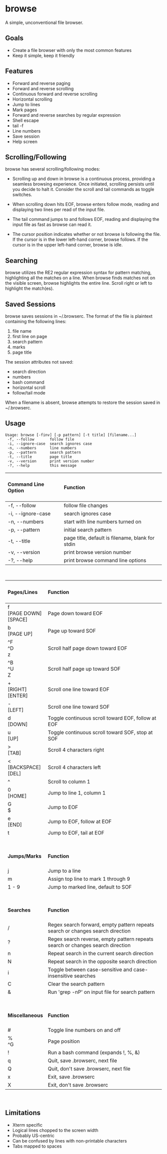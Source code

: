 # browse

A simple, unconventional file browser.

## Goals

- Create a file browser with only the most common features
- Keep it simple, keep it friendly

## Features

- Forward and reverse paging
- Forward and reverse scrolling
- Continuous forward and reverse scrolling
- Horizontal scrolling
- Jump to lines
- Mark pages
- Forward and reverse searches by regular expression
- Shell escape
- tail -f
- Line numbers
- Save session
- Help screen

## Scrolling/Following

browse has several scrolling/following modes:

- Scrolling up and down in browse is a continuous process, providing a seamless browsing experience. Once initiated, scrolling persists until you decide to halt it. Consider the scroll and tail commands as toggle switches.

- When scrolling down hits EOF, browse enters follow mode, reading and displaying two lines per read of the input file.

- The tail command jumps to and follows EOF, reading and displaying the input file as fast as browse can read it.

- The cursor position indicates whether or not browse is following the file. If the cursor is in the lower left-hand corner, browse follows. If the cursor is in the upper left-hand corner, browse is idle.

## Searching

browse utilizes the RE2 regular expression syntax for pattern matching, highlighting all the matches on a line. When browse finds matches not on the visible screen, browse highlights the entire line. Scroll right or left to highlight the match(es).

## Saved Sessions

browse saves sessions in ~/.browserc. The format of the file is plaintext containing the following lines:

1.  file name
2.  first line on page
3.  search pattern
4.  marks
5.  page title

The session attributes not saved:

- search direction
- numbers
- bash command
- horizontal scroll
- follow/tail mode

When a filename is absent, browse attempts to restore the session saved in ~/.browserc.

## Usage

    Usage: browse [-finv] [-p pattern] [-t title] [filename...]
     -f, --follow       follow file
     -i, --ignore-case  search ignores case
     -n, --numbers      line numbers
     -p, --pattern      search pattern
     -t, --title        page title
     -v, --version      print version number
     -?, --help         this message

| <h4>Command Line Option</h4> | <h4>Function</h4>                                |
| :--------------------------- | :----------------------------------------------- |
| -f, --follow                 | follow file changes                              |
| -i, --ignore-case            | search ignores case                              |
| -n, --numbers                | start with line numbers turned on                |
| -p, --pattern                | initial search pattern                           |
| -t, --title                  | page title, default is filename, blank for stdin |
| -v, --version                | print browse version number                      |
| -?, --help                   | print browse command line options                |

<br>

| <h4>Pages/Lines</h4>          | <h4>Function</h4>                                                              |
| :---------------------------- | :----------------------------------------------------------------------------- |
| f<br> [PAGE DOWN]<br> [SPACE] | Page down toward EOF                                                           |
| b<br> [PAGE UP]               | Page up toward SOF                                                             |
| ^F<br> ^D<br> z               | Scroll half page down toward EOF                                               |
| ^B<br> ^U<br> Z               | Scroll half page up toward SOF                                                 |
| +<br> [RIGHT]<br> [ENTER]     | Scroll one line toward EOF                                                     |
| -<br> [LEFT]                  | Scroll one line toward SOF                                                     |
| d<br> [DOWN]                  | Toggle continuous scroll toward EOF, follow at EOF                             |
| u<br> [UP]                    | Toggle continuous scroll toward SOF, stop at SOF                               |
| ><br> [TAB]                   | Scroll 4 characters right                                                      |
| <<br> [BACKSPACE]<br> [DEL]   | Scroll 4 characters left                                                       |
| ^                             | Scroll to column 1                                                             |
| 0<br> [HOME]                  | Jump to line 1, column 1                                                       |
| G<br> $                       | Jump to EOF                                                                    |
| e<br> [END]                   | Jump to EOF, follow at EOF                                                     |
| t                             | Jump to EOF, tail at EOF                                                       |
| &nbsp;                        | &nbsp;                                                                         |
| <h4>Jumps/Marks</h4>          | <h4>Function</h4>                                                              |
| j                             | Jump to a line                                                                 |
| m                             | Assign top line to mark 1 through 9                                            |
| 1 - 9                         | Jump to marked line, default to SOF                                            |
| &nbsp;                        | &nbsp;                                                                         |
| <h4>Searches</h4>             | <h4>Function</h4>                                                              |
| /                             | Regex search forward, empty pattern repeats search or changes search direction |
| ?                             | Regex search reverse, empty pattern repeats search or changes search direction |
| n                             | Repeat search in the current search direction                                  |
| N                             | Repeat search in the opposite search direction                                 |
| i                             | Toggle between case-sensitive and case-insensitive searches                    |
| C                             | Clear the search pattern                                                       |
| &                             | Run 'grep -nP' on input file for search pattern                                |
| &nbsp;                        | &nbsp;                                                                         |
| <h4>Miscellaneous</h4>        | <h4>Function</h4>                                                              |
| #                             | Toggle line numbers on and off                                                 |
| %<br> ^G                      | Page position                                                                  |
| !                             | Run a bash command (expands !, %, &)                                           |
| q                             | Quit, save .browserc, next file                                                |
| Q                             | Quit, don't save .browserc, next file                                          |
| x                             | Exit, save .browserc                                                           |
| X                             | Exit, don't save .browserc                                                     |

<br>

## Limitations

- Xterm specific
- Logical lines chopped to the screen width
- Probably US-centric
- Can be confused by lines with non-printable characters
- Tabs mapped to spaces
